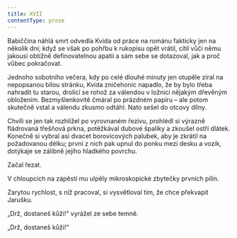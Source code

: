 ```yaml
---
title: XVII
contentType: prose
---
```


  

Babiččina náhlá smrt odvedla Kvida od práce na románu fakticky jen na několik dní; když se však po pohřbu k rukopisu opět vrátil, cítil vůči němu jakousi obtížně definovatelnou apatii a sám sebe se dotazoval, jak a proč vůbec pokračovat.

Jednoho sobotního večera, kdy po celé dlouhé minuty jen otupěle zíral na nepopsanou bílou stránku, Kvida zničehonic napadlo, že by bylo třeba nahradit tu starou, drolící se rohož za válendou v ložnici nějakým dřevěným obložením. Bezmyšlenkovitě čmáral po prázdném papíru – ale potom skutečně vstal a válendu zkusmo odtáhl. Nato sešel do otcovy dílny.

Chvíli se jen tak rozhlížel po vyrovnaném řezivu, prohlédl si výrazně fládrovaná třešňová prkna, potěžkával dubové špalíky a zkoušel ostří dlátek. Konečně si vybral asi dvacet borovicových palubek, aby je zkrátil na požadovanou délku; první z nich pak upnul do ponku mezi desku a vozík, dotýkaje se zálibně jejího hladkého povrchu.

Začal řezat.

V chloupcích na zápěstí mu ulpěly mikroskopické zbytečky prvních pilin.

Zarytou rychlost, s níž pracoval, si vysvětloval tím, že chce překvapit Jarušku.

„Drž, dostaneš kůži!“ vyrážel ze sebe temně.

„Drž, dostaneš kůži!“

